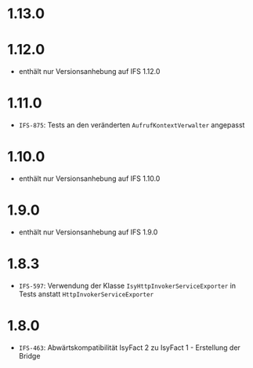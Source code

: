 # 1.13.0

# 1.12.0
- enthält nur Versionsanhebung auf IFS 1.12.0

# 1.11.0
- `IFS-875`: Tests an den veränderten `AufrufKontextVerwalter` angepasst

# 1.10.0
- enthält nur Versionsanhebung auf IFS 1.10.0

# 1.9.0
- enthält nur Versionsanhebung auf IFS 1.9.0

# 1.8.3
- `IFS-597`: Verwendung der Klasse `IsyHttpInvokerServiceExporter` in Tests anstatt `HttpInvokerServiceExporter`

# 1.8.0
- `IFS-463`: Abwärtskompatibilität IsyFact 2 zu IsyFact 1 - Erstellung der Bridge
